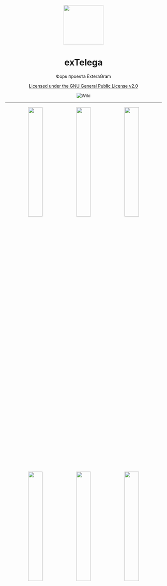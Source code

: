 <div align="center">
    <img src="https://i.imgur.com/jNIxZpJ.png" width="128" height="128" style="display: block; margin: 0 auto"/>
    <h1>exTelega</h1>
    <p>Форк проекта ExteraGram</p>
    <p><a href="https://github.com/exteraSquad/exteraGram/blob/default/LICENSE">Licensed under the GNU General Public License v2.0</a></p>
    <img alt="Wiki" src="https://img.shields.io/badge/exTelega-wiki-FF7EAE">

</div>

---

<p align="center">
  <img src="./ScreenShots/01.jpg" width="30%" />
  <img src="./ScreenShots/1.jpg" width="30%" />
  <img src="./ScreenShots/2.jpg" width="30%" />
    
  <img src="./ScreenShots/3.jpg" width="30%" />
  <img src="./ScreenShots/4.jpg" width="30%" />
  <img src="./ScreenShots/5.jpg" width="30%" />
</p>


